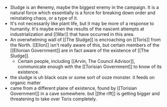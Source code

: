 -  Sludge is an #enemy, maybe the biggest enemy in the campaign. It is a natural force which essentially is a force for breaking down order and reinstating chaos, or a type of it. 
-  It's not necessarily like plant life, but it may be more of a response to humanity. It's maybe even the results of the nascent attempts at industrialization and [[War]] that have occurred in this area.
-  An overwhelming wall of [[The Sludge]] is encroaching on [[Toris]] from the North. [[Ellon]] isn't really aware of this, but certain members of the [[Ellonian Government]] are in fact aware of the existence of [[The Sludge]]. 
	-  Certain people, including [[Arvin, The Council Advisor]], communicate enough with the [[Torisian Government]] to know of its existence.
- the sludge is uh black ooze or some sort of ooze monster. it feeds on organic matter 
- came from a different plane of existence, found by [[Torisian Government]] in a cave somewhere. but [[the rift]] is getting bigger and threatening to take over Toris completely. 